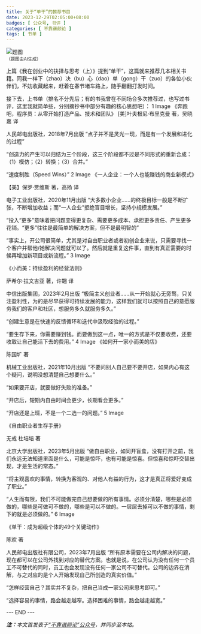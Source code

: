 ```yaml
---
title: 关于“单干”的推荐书目
date: 2023-12-29T02:05:00+08:00
badges: [ 公众号, 书评 ]
categories: [ 不靠谱颜论 ]
tags: [ 书单 ]
---
```


<div class="p-3 text-center">
  <img class="img-fluid" src="/images/2023/1229/01.png" alt="题图" style="max-width:640px">
  <div><small>（题图由AI生成）</small></div>
</div>

上篇《我在创业中的抉择与思考（上）》提到“单干”，这篇就来推荐几本相关书籍。同我一样下（zhao）决（bu）心（dao）单（gong）干（zuo）的各位小伙伴们，不妨收藏起来，赶着在春节堵车路上，随手翻翻打发时间。

接下去，上书单（排名不分先后；有的书我曾在不同场合多次推荐过，也写过书评，这里我就简单些，分别摘抄书中部分有趣的核心思想吧）：
1
Image
《奔跑吧，程序员：从零开始打造产品、技术和团队》
[美]叶夫根尼·布里克曼 著，吴晓嘉 译

人民邮电出版社，2018年7月出版
“点子并不是灵光一现，而是有一个发展和进化的过程”

“创造力的产生可以归结为三个阶段，这三个阶段都不过是不同形式的重新合成：（1）模仿；（2）转换；（3）合并。”

“速度制胜（Speed Wins）”
2
Image
《一人企业：一个人也能赚钱的商业新模式》

【美】保罗·贾维斯 著，高扬 译

电子工业出版社，2020年11月出版
“大多数小企业……的终极目标一般是不断扩张，不断增加收益；而“一人企业”拒绝盲目增长，坚持小规模发展。”

“投入“更多”意味着把问题变得更复杂、需要更多成本、承担更多责任、产生更多花销。“更多”往往是最简单的解决方案，但不是最明智的”

“事实上，开公司很简单，尤其是对自由职业者或者初创企业来说，只需要寻找一个客户并帮他/她解决问题就可以了。然后就是重复这件事，直到有真正需要的时候再增加新项目或新流程。”
3
Image

《小而美：持续盈利的经营法则》

萨希尔·拉文吉亚 著，许翾 译

中信出版集团，2023年2月出版
“极简主义创业者……从一开始就心无旁骛，只关注盈利性，为的是尽早获得可持续发展的能力，这样我们就可以按照自己的意愿服务我们的客户和社区，想服务多久就服务多久。”

“创建生意是在快速的反馈循环和迭代中汲取经验的过程。”

“要生存下来，你需要赚到钱。而要做到这一点，唯一的方式是不仅要收费，还要收取让自己能活下去的费用。”
4
Image
《如何开一家小而美的店》

陈国圹 著

机械工业出版社，2021年10月出版
“不要问别人自己要不要开店，如果内心有这个疑问，说明没想清楚自己想要什么。”

“如果要开店，就要做好失败的准备。”

“开店后，短期内自由时间会更少，长期看会更多。”

“开店还是上班，不是一个二选一的问题。”
5
Image

《自由职业者生存手册》

无戒 杜培培 著

北京大学出版社，2023年5月出版
“做自由职业，如同开盲盒，没有打开之前，我们永远无法知道里面是什么，可能是惊吓，也有可能是惊喜。但惊喜和惊吓交替出现，才是生活的常态。”

“将主观喜欢的事情，转换为客观的、对他人有益的行为，这才是真正将爱好变成了职业。”

“人生而有限，我们不可能做完自己想要做的所有事情。必须分清楚，哪些是必须做的，哪些是可做可不做的，哪些是可以不做的。一层层去掉可以不做的事情，剩下的就是必须做的。”
6
Image

《单干：成为超级个体的49个关键动作》

陈欢 著

人民邮电出版社有限公司，2023年7月出版
“所有原本需要在公司内解决的问题，现在都可以在公司外找到对应的替代方案。也就是说，在公司认为没有任何一个员工不可替代的同时，员工也会发现没有任何一家公司不可替代。公司的边界在消解，与之对应的是个人开始发现自己所创造的真实价值。”

“怎样经营自己？其实并不复杂，把自己当成一家公司来思考即可。”

“选择容易的事情，路会越走越窄。选择困难的事情，路会越走越宽。”

<div class="p-5 text-center">--- END ---</div>

<i><b>注：</b>本文首发表于[“不靠谱颜论”公众号](https://mp.weixin.qq.com/s/exGi18F4aAKN-WQQjN5Bnw)，并同步至本站。</i>
